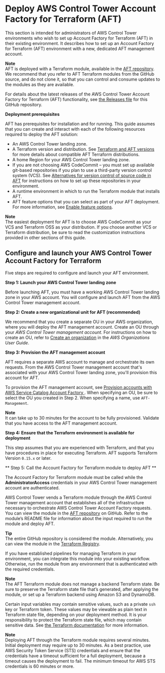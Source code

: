 # Deploy AWS Control Tower Account Factory for Terraform \(AFT\)<a name="aft-getting-started"></a>

This section is intended for administrators of AWS Control Tower environments who wish to set up Account Factory for Terraform \(AFT\) in their existing environment\. It describes how to set up an Account Factory for Terraform \(AFT\) environment with a new, dedicated AFT management account\.

**Note**  
AFT is deployed with a Terraform module, available in the [AFT repository](https://github.com/aws-ia/terraform-aws-control_tower_account_factory/tree/main)\. We recommend that you refer to AFT Terraform modules from the GitHub source, and do not clone it, so that you can control and consume updates to the modules as they are available\.

 For details about the latest releases of the AWS Control Tower Account Factory for Terraform \(AFT\) functionality, see [the Releases file](https://github.com/aws-ia/terraform-aws-control_tower_account_factory/releases) for this GitHub repository\.

**Deployment prerequisites**

AFT has prerequisites for installation and for running\. This guide assumes that you can create and interact with each of the following resources required to deploy the AFT solution:
+  An AWS Control Tower landing zone\.
+ A Terraform version and distribution\. See [Terraform and AFT versions](version-supported.md) for more details about compatible AFT Terraform distributions\.
+ A home Region for your AWS Control Tower landing zone\.
+ If you are not choosing AWS CodeCommit – you must set up available git\-based repositories if you plan to use a third\-party version control system \(VCS\)\. See [Alternatives for version control of source code in AFT](aft-alternative-vcs.md) for instructions on how to set up these repositories in your environment\.
+ A runtime environment in which to run the Terraform module that installs AFT\.
+ AFT feature options that you can select as part of your AFT deployment\. For more information, see [Enable feature options](aft-feature-options.md)\.

**Note**  
The easiest deployment for AFT is to choose AWS CodeCommit as your VCS and Terraform OSS as your distribution\. If you choose another VCS or Terraform distribution, be sure to read the customization instructions provided in other sections of this guide\.

## Configure and launch your AWS Control Tower Account Factory for Terraform<a name="aft-configure-and-launch"></a>

Five steps are required to configure and launch your AFT environment\.

**Step 1: Launch your AWS Control Tower landing zone**

Before launching AFT, you must have a working AWS Control Tower landing zone in your AWS account\. You will configure and launch AFT from the AWS Control Tower management account\.

**Step 2: Create a new organizational unit for AFT \(recommended\)**

We recommend that you create a separate OU in your AWS organization, where you will deploy the AFT management account\. Create an OU through your *AWS Control Tower management account*\. For instructions on how to create an OU, refer to [Create an organization](https://docs.aws.amazon.com/organizations/latest/userguide/orgs_manage_org_create.html#create-org) in the *AWS Organizations User Guide*\.

**Step 3: Provision the AFT management account**

AFT requires a separate AWS account to manage and orchestrate its own requests\. From the AWS Control Tower management account that's associated with your AWS Control Tower landing zone, you'll provision this account for AFT\.

To provision the AFT management account, see [Provision accounts with AWS Service Catalog Account Factory ](provision-as-end-user.md)\. When specifying an OU, be sure to select the OU you created in Step 2\. When specifying a name, use `AFT-Management`\.

**Note**  
It can take up to 30 minutes for the account to be fully provisioned\. Validate that you have access to the AFT management account\.

**Step 4: Ensure that the Terraform environment is available for deployment**

This step assumes that you are experienced with Terraform, and that you have procedures in place for executing Terraform\. AFT supports Terraform Version `0.15.x` or later\.

 ** Step 5: Call the Account Factory for Terraform module to deploy AFT ** 

 The Account Factory for Terraform module must be called while the **AdministratorAccess** credentials in your AWS Control Tower management account are authenticated\. 

 AWS Control Tower vends a Terraform module through the AWS Control Tower management account that establishes all of the infrastructure necessary to orchestrate AWS Control Tower Account Factory requests\. You can view the module in the [AFT repository](https://github.com/aws-ia/terraform-aws-control_tower_account_factory/tree/main) on GitHub\. Refer to the module’s README file for information about the input required to run the module and deploy AFT\. 

**Tip**  
 The entire GitHub repository is considered the module\. Alternatively, you can view the module in the [Terraform Registry](https://registry.terraform.io/modules/aws-ia/control_tower_account_factory/aws/latest)\. 

If you have established pipelines for managing Terraform in your environment, you can integrate this module into your existing workflow\. Otherwise, run the module from any environment that is authenticated with the required credentials\.

**Note**  
The AFT Terraform module does not manage a backend Terraform state\. Be sure to preserve the Terraform state file that’s generated, after applying the module, or set up a Terraform backend using Amazon S3 and DynamoDB\.

Certain input variables may contain sensitive values, such as a private `ssh` key or Terraform token\. These values may be viewable as plain text in Terraform state file, depending on your deployment method\. It is your responsibility to protect the Terraform state file, which may contain sensitive data\. See [the Terraform documentation](https://www.terraform.io/docs/language/state/sensitive-data.html) for more information\.

**Note**  
Deploying AFT through the Terraform module requires several minutes\. Initial deployment may require up to 30 minutes\. As a best practice, use AWS Security Token Service \(STS\) credentials and ensure that the credentials have a timeout sufficient for a full deployment, because a timeout causes the deployment to fail\. The minimum timeout for AWS STS credentials is 60 minutes or more\. 